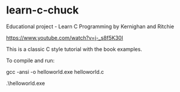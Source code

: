 # learn-c-chuck
Educational project - Learn C Programming by Kernighan and Ritchie  

https://www.youtube.com/watch?v=j-_s8f5K30I  

This is a classic C style tutorial with the book examples.  

To compile and run:

gcc -ansi -o helloworld.exe helloworld.c  

.\helloworld.exe